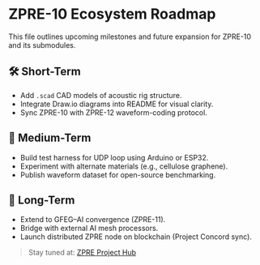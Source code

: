 # ZPRE-10 Ecosystem Roadmap

This file outlines upcoming milestones and future expansion for ZPRE-10 and its submodules.

## 🛠️ Short-Term
- Add `.scad` CAD models of acoustic rig structure.
- Integrate Draw.io diagrams into README for visual clarity.
- Sync ZPRE-10 with ZPRE-12 waveform-coding protocol.

## 🔬 Medium-Term
- Build test harness for UDP loop using Arduino or ESP32.
- Experiment with alternate materials (e.g., cellulose graphene).
- Publish waveform dataset for open-source benchmarking.

## 🌌 Long-Term
- Extend to GFEG–AI convergence (ZPRE-11).
- Bridge with external AI mesh processors.
- Launch distributed ZPRE node on blockchain (Project Concord sync).

> Stay tuned at: [ZPRE Project Hub](https://github.com/leenathomas01/)
